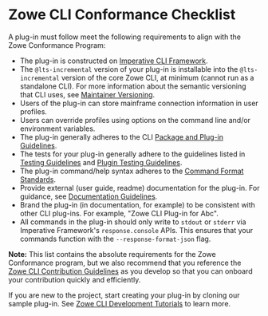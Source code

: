 # Zowe CLI Conformance Checklist

A plug-in must follow meet the following requirements to align with the Zowe Conformance Program:

- The plug-in is constructed on [Imperative CLI Framework](https://github.com/zowe/imperative).
- The `@lts-incremental` version of your plug-in is installable into the `@lts-incremental` version of the core Zowe CLI, at minimum (cannot run as a standalone CLI). For more information about the semantic versioning that CLI uses, see [Maintainer Versioning](https://github.com/zowe/zowe-cli/blob/master/docs/MaintainerVersioning.md).
- Users of the plug-in can store mainframe connection information in user profiles.
- Users can override profiles using options on the command line and/or environment variables.
- The plug-in generally adheres to the CLI [Package and Plug-in Guidelines](https://github.com/zowe/zowe-cli/blob/master/docs/PackagesAndPluginGuidelines.md).
- The tests for your plug-in generally adhere to the guidelines listed in [Testing Guidelines](https://github.com/zowe/zowe-cli/blob/master/docs/TESTING.md) and [Plugin Testing Guidelines](https://github.com/zowe/zowe-cli/blob/master/docs/PluginTESTINGGuidelines.md). 
- The plug-in command/help syntax adheres to the [Command Format Standards](https://github.com/zowe/zowe-cli/blob/master/docs/CommandFormatStandards.md).
- Provide external (user guide, readme) documentation for the plug-in. For guidance, see [Documentation Guidelines](https://github.com/zowe/zowe-cli/blob/master/CONTRIBUTING.md#documentation-guidelines).
- Brand the plug-in (in documentation, for example) to be consistent with other CLI plug-ins. For example, "Zowe CLI Plug-in for Abc". 
- All commands in the plug-in should only write to `stdout` or `stderr` via Imperative Framework's `response.console` APIs. This ensures that your commands function with the `--response-format-json` flag. 

**Note:** This list contains the absolute requirements for the Zowe Conformance program, but we also recommend that you reference the [Zowe CLI Contribution Guidelines](https://github.com/zowe/zowe-cli/blob/conformance/CONTRIBUTING.md) as you develop so that you can onboard your contribution quickly and efficiently.

If you are new to the project, start creating your plug-in by cloning our sample plug-in. See [Zowe CLI Development Tutorials](https://zowe.github.io/docs-site/latest/extend/extend-cli/cli-devTutorials.html#getting-started) to learn more. 
